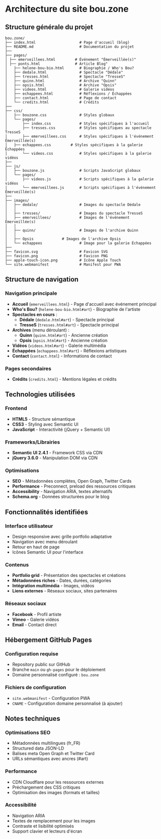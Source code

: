 # Architecture du site bou.zone

## Structure générale du projet

```
bou.zone/
├── index.html                    # Page d'accueil (blog)
├── README.md                     # Documentation du projet
├── 
├── pages/
│ ├── emerveillees.html         # Événement "Émerveillée(s)"
│ ├── ponts.html                # Article Blog"
│   ├── helene-bou-bio.html       # Biographie / Who's Bou?
│   ├── dedale.html               # Spectacle "Dédale"
│   ├── tresses.html              # Spectacle "TresseS"
│   ├── quinn.html                # Archive "Quinn"
│   ├── opsis.html                # Archive "Opsis"
│   ├── videos.html               # Galerie vidéos
│   ├── echappees.html            # Réflexions / Échappées
│   ├── contact.html              # Page de contact
│   └── credits.html              # Crédits
├── 
├── css/
│   ├── bouzone.css               # Styles globaux
│   └── pages/
│       ├── index.css             # Styles spécifiques à l'accueil
│       ├── tresses.css           # Styles spécifiques au spectacle TresseS
│       ├── emerveillees.css      # Styles spécifiques à l'événement Émerveillée(s)
│	├── echappees.css         # Styles spécifiques à la galerie Échappées
│       └── videos.css            # Styles spécifiques à la galerie vidéos
├── 
├── js/
│   ├── bouzone.js                # Scripts JavaScript globaux
│   └── pages/
│       ├── videos.js             # Scripts spécifiques à la galerie vidéos
│       └── emerveillees.js       # Scripts spécifiques à l'événement Émerveillée(s)
├── 
├── images/
│   ├── dedale/                   # Images du spectacle Dédale
│   │ 
│   ├── tresses/                  # Images du spectacle TresseS
│   ├── emerveillees/             # Images de l'événement Émerveillée(s)
│   │
│   ├── quinn/                    # Images de l'archive Quinn
│   │
│   ├── Opsis			  # Images de l'archive Opsis
│   └── echappees                 # Image pour la galerie Échappées
├── 
├── favicon.svg                   # Favicon SVG
├── favicon.png                   # Favicon PNG
├── apple-touch-icon.png          # Icône Apple Touch
└── site.webmanifest              # Manifest pour PWA
```

## Structure de navigation

### Navigation principale
- **Accueil** (`emerveillees.html`) - Page d'accueil avec événement principal
- **Who's Bou?** (`helene-bou-bio.html#art`) - Biographie de l'artiste
- **Spectacles en cours** :
  - **Dédale** (`dedale.html#art`) - Spectacle principal
  - **TresseS** (`tresses.html#art`) - Spectacle principal
- **Archives** (menu déroulant) :
  - **Quinn** (`quinn.html#art`) - Ancienne création
  - **Opsis** (`opsis.html#art`) - Ancienne création
- **Vidéos** (`videos.html#art`) - Galerie multimédia
- **Échappées** (`echappees.html#art`) - Réflexions artistiques
- **Contact** (`contact.html`) - Informations de contact

### Pages secondaires
- **Crédits** (`credits.html`) - Mentions légales et crédits

## Technologies utilisées

### Frontend
- **HTML5** - Structure sémantique
- **CSS3** - Styling avec Semantic UI
- **JavaScript** - Interactivité (jQuery + Semantic UI)

### Frameworks/Librairies
- **Semantic UI 2.4.1** - Framework CSS via CDN
- **jQuery 3.6.0** - Manipulation DOM via CDN

### Optimisations
- **SEO** - Métadonnées complètes, Open Graph, Twitter Cards
- **Performance** - Preconnect, preload des ressources critiques
- **Accessibility** - Navigation ARIA, textes alternatifs
- **Schema.org** - Données structurées pour le blog

## Fonctionnalités identifiées

### Interface utilisateur
- Design responsive avec grille portfolio adaptative
- Navigation avec menu déroulant
- Retour en haut de page
- Icônes Semantic UI pour l'interface

### Contenus
- **Portfolio grid** - Présentation des spectacles et créations
- **Métadonnées riches** - Dates, durées, catégories
- **Intégration multimédia** - Images, vidéos
- **Liens externes** - Réseaux sociaux, sites partenaires

### Réseaux sociaux
- **Facebook** - Profil artiste
- **Vimeo** - Galerie vidéos
- **Email** - Contact direct

## Hébergement GitHub Pages

### Configuration requise
- Repository public sur GitHub
- Branche `main` ou `gh-pages` pour le déploiement
- Domaine personnalisé configuré : `bou.zone`

### Fichiers de configuration
- `site.webmanifest` - Configuration PWA
- `CNAME` - Configuration domaine personnalisé (à ajouter)

## Notes techniques

### Optimisations SEO
- Métadonnées multilingues (fr_FR)
- Structured data JSON-LD
- Balises meta Open Graph et Twitter Card
- URLs sémantiques avec ancres (#art)

### Performance
- CDN Cloudflare pour les ressources externes
- Préchargement des CSS critiques
- Optimisation des images (formats et tailles)

### Accessibilité
- Navigation ARIA
- Textes de remplacement pour les images
- Contraste et lisibilité optimisés
- Support clavier et lecteurs d'écran

